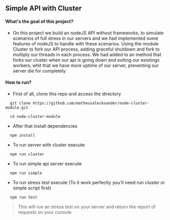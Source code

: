 ## Simple API with Cluster

#### What's the goal of this project?
  - On this project we build an nodeJS API without frameworks, to simulate
  scenarios of full stress in our servers and we had implemented some features
  of nodeJS to handle with these scenarios. Using the module Cluster to fork our
  API process, adding graceful shutdown and fork to multiply our threads in each process.
  We had added to an method that forks our cluster when our api is going down and 
  exiting our existings workers, whit that we have more uptime of our server, preventing our
  server die for completely


#### How to run?
  - First of all, clone this repo and access the directory
  ```
    git clone https://github.com/matheusalecksander/node-cluster-module.git

    cd node-cluster-module
  ```

  - After that install dependencies
  ```
    npm install
  ```

  - To run server with cluster execute
  ```
    npm run cluster
  ```

  - To run simple api server execute
  ```
    npm run simple
  ```

  - To run stress test execute (To it work perfectly you'll need run cluster or simple script first)
  ```
    npm run test
  ```
  > This will run an stress test on your server and return the report of requests on your console
